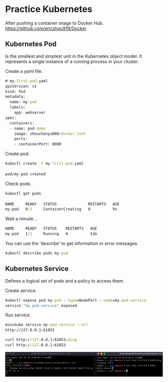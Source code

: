 # Practice Kubernetes 

After pushing a container image to Docker Hub.  
https://github.com/ericzhou919/Docker  
  
## Kubernetes Pod   
Is the smallest and simplest unit in the Kubernetes object model. It represents a single instance of a running process in your cluster.

Create a yaml file.  

```cmd
# my-first-pod.yaml
apiVersion: v1
kind: Pod
metadata:
  name: my-pod
  labels:
    app: webserver
spec:
  containers:
  - name: pod-demo
    image: zhouchenyu000/docker_test
    ports:
    - containerPort: 8080
```

Create pod.  
```cmd
kubectl create -f my-first-pod.yaml

pod/my-pod created
```

Check pods.  
```cmd
kubectl get pods

NAME     READY   STATUS              RESTARTS   AGE
my-pod   0/1     ContainerCreating   0          9s
```

Wait a minute...  
```cmd
NAME     READY   STATUS    RESTARTS   AGE
my-pod   1/1     Running   0          52m
```

You can use the 'describe' to get information or error messages.  
```cmd
kubectl describe pods my-pod
```

## Kubernetes Service  
Defines a logical set of pods and a policy to access them.  

Create service.  
```cmd
kubectl expose pod my-pod --type=NodePort --name=my-pod-service
service "my-pod-service" exposed
```

Run service.  
```cmd
minikube service my-pod-service --url
http://127.0.0.1:61053
```

```cmd
curl http://127.0.0.1:61053/ping
curl http://127.0.0.1:61053
```

![image](k8s_demo.png) 
